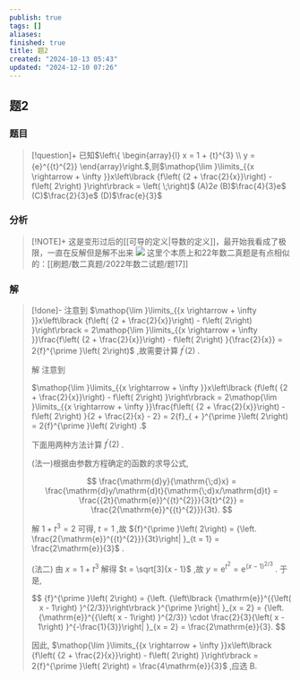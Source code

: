 ```yaml
---
publish: true
tags: []
aliases: 
finished: true
title: 题2
created: "2024-10-13 05:43"
updated: "2024-12-10 07:26"
---
```

## 题2
### 题目
> [!question]+
> 已知$\left\{ \begin{array}{l} x = 1 + {t}^{3} \\ y = {e}^{{t}^{2}} \end{array}\right.$,则$\mathop{\lim }\limits_{{x \rightarrow + \infty }}x\left\lbrack {f\left( {2 + \frac{2}{x}}\right) - f\left( 2\right) }\right\rbrack = \left( \;\right)$
> (A)${2e}$
> (B)$\frac{4}{3}e$
> (C)$\frac{2}{3}e$
> (D)$\frac{e}{3}$
### 分析
> [!NOTE]+
> 这是变形过后的[[可导的定义|导数的定义]]，最开始我看成了极限，一直在反解但是解不出来
> ![](https://img.hwenyi.live/202412101453967.webp)
> 这里个本质上和22年数二真题是有点相似的：[[刷题/数二真题/2022年数二试题/题17]]
### 解
> [!done]-
> 注意到 $\mathop{\lim }\limits_{{x \rightarrow   + \infty }}x\left\lbrack  {f\left( {2 + \frac{2}{x}}\right)  - f\left( 2\right) }\right\rbrack   = 2\mathop{\lim }\limits_{{x \rightarrow   + \infty }}\frac{f\left( {2 + \frac{2}{x}}\right)  - f\left( 2\right) }{\frac{2}{x}} = 2{f}^{\prime }\left( 2\right)$ ,故需要计算 ${f}^{\prime }\left( 2\right)$ .
> 
> 解 注意到
> 
> $\mathop{\lim }\limits_{{x \rightarrow   + \infty }}x\left\lbrack  {f\left( {2 + \frac{2}{x}}\right)  - f\left( 2\right) }\right\rbrack   = 2\mathop{\lim }\limits_{{x \rightarrow   + \infty }}\frac{f\left( {2 + \frac{2}{x}}\right)  - f\left( 2\right) }{2 + \frac{2}{x} - 2} = 2{f}_{ + }^{\prime }\left( 2\right)  = 2{f}^{\prime }\left( 2\right) .$
> 
> 下面用两种方法计算 ${f}^{\prime }\left( 2\right)$ .
> 
> (法一)根据由参数方程确定的函数的求导公式,
> 
> $$
> \frac{\mathrm{d}y}{\mathrm{\;d}x} = \frac{\mathrm{d}y/\mathrm{d}t}{\mathrm{\;d}x/\mathrm{d}t} = \frac{{2t}{\mathrm{e}}^{{t}^{2}}}{3{t}^{2}} = \frac{2{\mathrm{e}}^{{t}^{2}}}{3t}.
> $$
> 
> 解 $1 + {t}^{3} = 2$ 可得, $t = 1$ ,故 ${f}^{\prime }\left( 2\right)  = {\left. \frac{2{\mathrm{e}}^{{t}^{2}}}{3t}\right| }_{t = 1} = \frac{2\mathrm{e}}{3}$ .
> 
> (法二) 由 $x = 1 + {t}^{3}$ 解得 $t = \sqrt[3]{x - 1}$ ,故 $y = {\mathrm{e}}^{{t}^{2}} = {\mathrm{e}}^{{\left( x - 1\right) }^{2/3}}$ . 于是,
> 
> $$
> {f}^{\prime }\left( 2\right)  = {\left. {\left\lbrack  {\mathrm{e}}^{{\left( x - 1\right) }^{2/3}}\right\rbrack  }^{\prime }\right| }_{x = 2} = {\left. {\mathrm{e}}^{{\left( x - 1\right) }^{2/3}} \cdot  \frac{2}{3}{\left( x - 1\right) }^{-\frac{1}{3}}\right| }_{x = 2} = \frac{2\mathrm{e}}{3}.
> $$
> 
> 因此, $\mathop{\lim }\limits_{{x \rightarrow   + \infty }}x\left\lbrack  {f\left( {2 + \frac{2}{x}}\right)  - f\left( 2\right) }\right\rbrack   = 2{f}^{\prime }\left( 2\right)  = \frac{4\mathrm{e}}{3}$ ,应选 B.